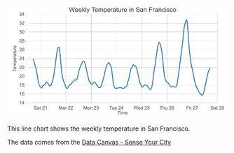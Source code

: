 ![snapshot](./snapshot.png)

This line chart shows the weekly temperature in San Francisco.

The data comes from the [Data Canvas - Sense Your City](https://grayarea.org/initiative/data-canvas-sense-your-city/)
